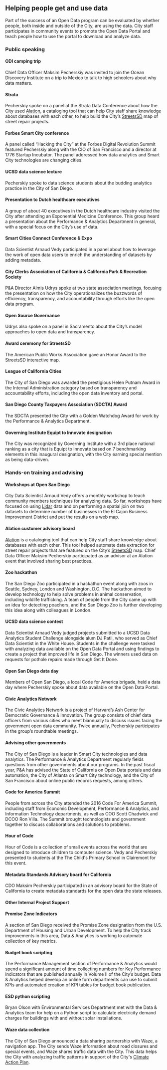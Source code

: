 ## Helping people get and use data

Part of the success of an Open Data program can be evaluated by whether people, both inside and outside of the City, are using the data. City staff participates in community events to promote the Open Data Portal and teach people how to use the portal to download and analyze data.

### Public speaking

#### ODI camping trip
Chief Data Officer Maksim Pecherskiy was invited to join the Ocean Discovery Institute on a trip to Mexico to talk to high schoolers about why data matters.

#### Strata
Pecherskiy spoke on a panel at the Strata Data Conference about how the City used [Alation](https://alation.com/product/), a cataloging tool that can help City staff share knowledge about databases with each other, to help build the City’s [StreetsSD](http://streets.sandiego.gov/) map of street repair projects.

#### Forbes Smart City conference
A panel called “Hacking the City” at the Forbes Digital Revolution Summit featured Pecherskiy along with the CIO of San Francisco and a director at 1776 Startup Incubator. The panel addressed how data analytics and Smart City technologies are changing cities.

#### UCSD data science lecture
Pecherskiy spoke to data science students about the budding analytics practice in the City of San Diego.

#### Presentation to Dutch healthcare executives
A group of about 40 executives in the Dutch healthcare industry visited the City after attending an Exponential Medicine Conference. This group heard a presentation about the Performance & Analytics Department in general, with a special focus on the City’s use of data.

#### Smart Cities Connect Conference & Expo
Data Scientist Arnaud Vedy participated in a panel about how to leverage the work of open data users to enrich the understanding of datasets by adding metadata.

#### City Clerks Association of California & California Park & Recreation Society
P&A Director Almis Udrys spoke at two state association meetings, focusing the presentation on how the City operationalizes the buzzwords of efficiency, transparency, and accountability through efforts like the open data program.

#### Open Source Governance
Udrys also spoke on a panel in Sacramento about the City’s model approaches to open data and transparency.

#### Award ceremony for StreetsSD
The American Public Works Association gave an Honor Award to the StreetsSD interactive map.

#### League of California Cities
The City of San Diego was awarded the prestigious Helen Putnam Award in the Internal Administration category based on transparency and accountability efforts, including the open data inventory and portal.

#### San Diego County Taxpayers Association (SDCTA) Award
The SDCTA presented the City with a Golden Watchdog Award for work by the Performance & Analytics Department.

#### Governing Institute Equipt to Innovate designation
The City was recognized by Governing Institute with a 3rd place national ranking as a city that is Equipt to Innovate based on 7 benchmarking elements in this inaugural designation, with the City earning special mention as being data-driven. 

### Hands-on training and advising

#### Workshops at Open San Diego
City Data Scientist Arnaud Vedy offers a monthly workshop to teach community members techniques for analyzing data. So far, workshops have focused on using [Lidar](http://oceanservice.noaa.gov/facts/lidar.html) data and on performing a spatial join on two datasets to determine number of businesses in the El Cajon Business Improvement District and put the results on a web map.

#### Alation customer advisory board
[Alation](https://alation.com/product/) is a cataloging tool that can help City staff share knowledge about databases with each other. This tool helped automate data extraction for street repair projects that are featured on the City’s [StreetsSD](http://streets.sandiego.gov/) map. Chief Data Officer Maksim Pecherskiy participated as an advisor at an Alation event that involved sharing best practices.

#### Zoo hackathon
The San Diego Zoo participated in a hackathon event along with zoos in Seattle, Sydney, London and Washington, D.C. The hackathon aimed to develop technology to help solve problems in animal conservation, including wildlife trafficking. A team of people from the City came up with an idea for detecting poachers, and the San Diego Zoo is further developing this idea along with colleagues in London. 

#### UCSD data science contest
Data Scientist Arnaud Vedy judged projects submitted to a UCSD Data Analytics Student Challenge alongside alum DJ Patil, who served as Chief Data Scientist in the White House. Students in the challenge were tasked with analyzing data available on the Open Data Portal and using findings to create a project that improved life in San Diego. The winners used data on requests for pothole repairs made through Get It Done.

#### Open San Diego data day
Members of Open San Diego, a local Code for America brigade, held a data day where Pecherskiy spoke about data available on the Open Data Portal.

#### Civic Analytics Network
The Civic Analytics Network is a project of Harvard’s Ash Center for Democratic Governance & Innovation. The group consists of chief data officers from various cities who meet biannually to discuss issues facing the government open data community. Twice annually, Pecherskiy participates in the group’s roundtable meetings. 

#### Advising other governments
The City of San Diego is a leader in Smart City technologies and data analytics. The Performance & Analytics Department regularly fields questions from other governments about our programs. In the past fiscal year, P&A has advised the State of California on Open Data portals and data automation, the City of Atlanta on Smart City technology, and the City of San Francisco about online public records requests, among others.

#### Code for America Summit
People from across the City attended the 2016 Code For America Summit, including staff from Economic Development, Performance & Analytics, and Information Technology departments, as well as COO Scott Chadwick and DCOO Ron Villa. The Summit brought technologists and government together to discuss collaborations and solutions to problems.

#### Hour of Code
Hour of Code is a collection of small events across the world that are designed to introduce children to computer science. Vedy and Pecherskiy presented to students at the The Child's Primary School in Clairemont for this event.

#### Metadata Standards Advisory board for California
CDO Maksim Pecherskiy participated in an advisory board for the State of California to create metadata standards for the open data the state releases.

#### Other Internal Project Support

#### Promise Zone Indicators
A section of San Diego received the Promise Zone designation from the U.S. Department of Housing and Urban Development. To help the City track improvements in this area, Data & Analytics is working to automate collection of key metrics.

#### Budget book scripting
The Performance Management section of Performance & Analytics would spend a significant amount of time collecting numbers for Key Performance Indicators that are published annually in Volume II of the City’s budget. Data & Analytics helped develop an online form departments can use to submit KPIs and automated creation of KPI tables for budget book publication.

#### ESD python scripting
Bryan Olson with Environmental Services Department met with the Data & Analytics team for help on a Python script to calculate electricity demand charges for buildings with and without solar installations.

#### Waze data collection
The City of San Diego announced a data sharing partnership with Waze, a navigation app. The City sends Waze information about road closures and special events, and Waze shares traffic data with the City. This data helps the City with analyzing traffic patterns in support of the City's [Climate Action Plan](https://www.sandiego.gov/sustainability).